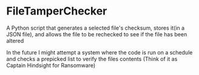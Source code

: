 # FileTamperChecker
A Python script that generates a selected file's checksum, stores it(in a JSON file), and allows the file to be rechecked to see if the file has been altered

In the future I might attempt a system where the code is run on a schedule and checks a prepicked list to verify the files contents (Think of it as Captain Hindsight for Ransomware)
